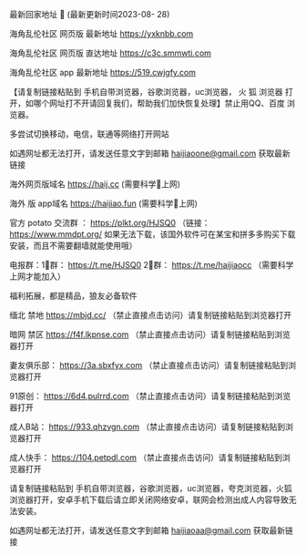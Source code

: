  最新回家地址 👋 (最新更新时间2023-08- 28)

海角乱伦社区 网页版 最新地址  https://yxknbb.com 

海角乱伦社区 网页版 直达地址  https://c3c.smmwti.com

海角乱伦社区 app 最新地址  https://519.cwjgfy.com

【请复制链接粘贴到 手机自带浏览器，谷歌浏览器，uc浏览器， 火  狐  浏览器 打开，如哪个网址打不开请回复我们，帮助我们加快恢复处理】禁止用QQ、百度 浏览器。

多尝试切换移动，电信，联通等网络打开网站

如遇网址都无法打开，请发送任意文字到邮箱  haijiaoone@gmail.com  获取最新链接

海外网页版域名  https://haij.cc   (需要科学🔬上网)

 海外 版 app域名  https://haijiao.fun  (需要科学🔬上网)

官方 potato 交流群  ： https://plkt.org/HJSQ0  （链接：https://www.mmdpt.org/ 如果无法下载，该国外软件可在某宝和拼多多购买下载安装，而且不需要翻墙就能使用哦）

电报群：1⃣️群：  https://t.me/HJSQ0    2⃣️群： https://t.me/haijiaocc  （需要科学上网才能加入）


福利拓展，都是精品，狼友必备软件

缅北 禁地 https://mbjd.cc/ （禁止直接点击访问）请复制链接粘贴到浏览器打开

暗网 禁区 https://f4f.lkpnse.com （禁止直接点击访问）请复制链接粘贴到浏览器打开

妻友俱乐部： https://3a.sbxfyx.com （禁止直接点击访问）请复制链接粘贴到浏览器打开

91原创：   https://6d4.pulrrd.com （禁止直接点击访问）请复制链接粘贴到浏览器打开

成人B站：  https://933.qhzvgn.com （禁止直接点击访问）请复制链接粘贴到浏览器打开

成人快手： https://104.petpdl.com （禁止直接点击访问）请复制链接粘贴到浏览器打开

请复制链接粘贴到 手机自带浏览器，谷歌浏览器，uc浏览器，夸克浏览器，火狐浏览器打开，安卓手机下载后请立即关闭网络安卓，联网会检测出成人内容导致无法安装。

如遇网址都无法打开，请发送任意文字到邮箱   haijiaoaa@gmail.com   获取最新链接
